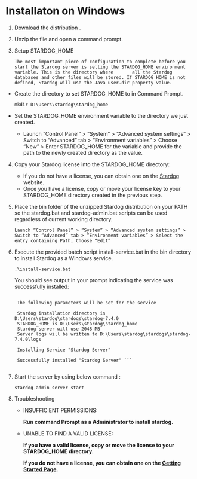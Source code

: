 # Installaton on Windows

1. [Download](https://downloads.stardog.com/stardog/stardog-latest.zip) the distribution .

2. Unzip the file and open a command prompt.

3. Setup STARDOG_HOME

    ``The most important piece of configuration to complete before you start the Stardog server is setting the STARDOG_HOME environment variable. This is the directory where       all the Stardog databases and other files will be stored. If STARDOG_HOME is not defined, Stardog will use the Java user.dir property value.``


* Create the directory to set STARDOG_HOME to in Command Prompt.
   
   `mkdir D:\Users\stardog\stardog_home`

* Set the STARDOG_HOME environment variable to the directory we just created.
   * Launch “Control Panel” > “System” > “Advanced system settings” > Switch to “Advanced” tab > “Environment variables” > Choose “New” > Enter STARDOG_HOME for the variable and provide the path to the newly created directory as the value.

4. Copy your Stardog license into the STARDOG_HOME directory:

      * If you do not have a license, you can obtain one on the [Stardog](https://www.stardog.com/get-started/) website.
      * Once you have a license, copy or move your license key to your STARDOG_HOME directory created in the previous step.

5. Place the bin folder of the unzipped Stardog distribution on your PATH so the stardog.bat and stardog-admin.bat scripts can be used regardless of current working directory.

    `Launch “Control Panel” > “System” > “Advanced system settings” > Switch to “Advanced” tab > “Environment variables” > Select the entry containing Path, Choose “Edit”`

6. Execute the provided batch script install-service.bat in the bin directory to install Stardog as a Windows service.

    ` .\install-service.bat `
    
    
    You should see output in your prompt indicating the service was successfully installed:
    
    
    ```AMD64 Architecture detected

     The following parameters will be set for the service

     Stardog installation directory is D:\Users\stardog\stardogs\stardog-7.4.0
     STARDOG_HOME is D:\Users\stardog\stardog_home
     Stardog server will use 2048 MB
     Server logs will be written to D:\Users\stardog\stardogs\stardog-7.4.0\logs

     Installing Service "Stardog Server"

     Successfully installed "Stardog Server" ```
     
7. Start the server by using below command :

    `stardog-admin server start`
    
8. Troubleshooting
    * INSUFFICIENT PERMISSIONS:
    
        **Run command Prompt as a Administrator to install stardog.**

    * UNABLE TO FIND A VALID LICENSE:

        **If you have a valid license, copy or move the license to your STARDOG_HOME directory.**
        
        **If you do not have a license, you can obtain one on the [Getting Started Page](https://www.stardog.com/get-started).**


